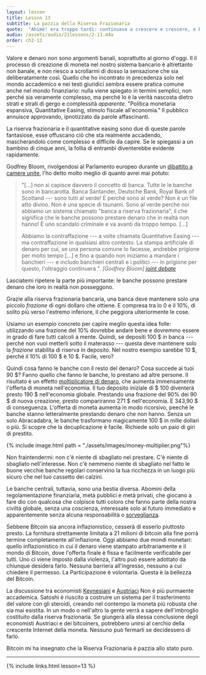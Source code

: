 ```yaml
---
layout: lesson
title: Lesson 13
subtitle: La pazzia della Riserva Frazionaria
quote:  "Ahimè! era troppo tardi: continuava a crescere e crescere, e ben presto dovette inginocchiarsi: Nel minuto seguente non c'era posto nemmeno per questo, provò a sdraiarsi, con un gomito contro la porta, e l'altro braccio le si avvolse intorno alla testa. Ma continuò a crescere, e come ultima risorsa mise un braccio fuori dalla finestra, e un piede su per il camino, e disse a se stessa \ "ora non posso fare nient'altro -Cosa ne sarà di me?\""
audio: /assets/audio/21lessons/2-13.m4a
order: ch2-13
---
```


Valore e denaro non sono argomenti banali, soprattutto al giorno d'oggi. Il
il processo di creazione di moneta nel nostro sistema bancario è altrettanto non banale,
e non riesco a scrollarmi di dosso la sensazione che sia deliberatamente così. Quello che ho
incontrato in precedenza solo nel mondo accademico e nei testi giuridici sembra essere
pratica comune anche nel mondo finanziario: nulla viene spiegato in
termini semplici, non perché sia ​​veramente complesso, ma perché lo è la verità
nascosta dietro strati e strati di gergo e complessità *apparente*.
"Politica monetaria espansiva, Quantitative Easing, stimolo fiscale all'economia." 
Il pubblico annuisce approvando, ipnotizzato da parole affascinanti.

La riserva frazionaria e il quantitative easing sono due di queste
parole fantasiose, esse offuscano ciò che sta realmente accadendo, mascherandolo 
come complesso e difficile da capire. Se le spiegassi a un bambino di cinque anni, 
la follia di entrambi diventerebbe evidente rapidamente.

Godfrey Bloom, rivolgendosi al Parlamento europeo durante un [dibattito a camere unite][joint debate], 
l'ho detto molto meglio di quanto avrei mai potuto:

> "[...] non si capisce davvero il concetto di banca. Tutte le
> le banche sono in bancarotta. Banca Santander, Deutsche Bank, Royal Bank of
> Scotland --- sono tutti al verde! E perché sono al verde? Non è un file
> atto divino. Non è una specie di tsunami. Sono al verde perché noi
> abbiamo un sistema chiamato "banca a riserva frazionaria", il che significa che
> le banche possono prestare denaro che in realtà non hanno! È uno scandalo criminale 
> e va avanti da troppo tempo. [...]
>
> Abbiamo la contraffazione --- a volte chiamata Quantitative Easing --- 
> ma contraffazione in qualsiasi altro contesto. 
> La stampa artificiale di denaro per cui, se una persona comune lo facesse, andrebbe
> prigione per molto tempo [...] e fino a quando non iniziamo a mandare i
> banchieri --- e includo banchieri centrali e i politici --- in
> prigione per questo, l'oltraggio continuerà ".
> <cite> [Godfrey Bloom] [joint debate] </cite>

Lasciatemi ripetere la parte più importante: le banche possono prestare denaro che loro
in realtà non posseggono.

Grazie alla riserva frazionaria bancaria, una banca deve mantenere solo una piccolo
*frazione* di ogni dollaro che ottiene. E compresa tra lo 0 e il 10%,
di solito più verso l'estremo inferiore, il che peggiora ulteriormente le cose.

Usiamo un esempio concreto per capire meglio questa idea folle: utilizzando
una frazione del 10% dovrebbe andare bene e dovremmo essere in grado di fare tutti
calcoli a mente. Quindi, se depositi 100 \$ in 
banca --- perché non vuoi metterli sotto il materasso --- questa deve
mantenere solo la *frazione* stabilita di riserva in deposito. Nel nostro esempio
sarebbe 10 \$, perché il 10% di 100 \$ è 10 \$. Facile, vero?

Quindi cosa fanno le banche con il resto del denaro? Cosa succede ai tuoi
90 \$? Fanno quello che fanno le banche, lo prestano ad altre persone. Il risultato è
un effetto [moltiplicatore di denaro][money multiplier], che aumenta immensamente l'offerta 
di moneta nell'economia. Il tuo deposito iniziale di $ 100 diventerà presto 190 \$ nell'economia 
globale. Prestando una frazione del 90% dei 90 \$ di nuova creazione, 
presto compariranno 271 \$ nell'economia. E 343,90 \$ di conseguenza. L'offerta di moneta
aumenta in modo ricorsivo, peeché le banche stanno letteralmente prestando denaro
che non hanno. Senza un solo Abracadabra, le banche trasformano magicamente
100 \$ in mille dollari o più. Si scopre che la decuplicazione è facile.
Richiede solo un paio di giri di prestito.

{% include image.html path = "./assets/images/money-multiplier.png"%}

Non fraintendermi: non c'è niente di sbagliato nel prestare. C'è
niente di sbagliato nell'interesse. Non c'è nemmeno niente di sbagliato nel fatto 
le buone vecchie banche regolari conservino la tua ricchezza in un luogo più sicuro che 
nel tuo cassetto dei calzini.

Le banche centrali, tuttavia, sono una bestia diversa. Abomini della regolamentazione 
finanziaria, metà pubblici e metà privati, che giocano a fare dio con qualcosa che
colpisce tutti coloro che fanno parte della nostra civiltà globale, senza una
coscienza, interessate solo al futuro immediato e apparentemente
senza alcuna responsabilità o [sorveglianza][auditability].

Sebbene Bitcoin sia ancora inflazionistico, cesserà di esserlo piuttosto presto.
La fornitura strettamente limitata a 21 milioni di bitcoin alla fine porrà termine
completamente all'inflazione. Oggi abbiamo due mondi monetari:
quello inflazionistico in cui il denaro viene stampato arbitrariamente e il mondo di
Bitcoin, dove l'offerta finale è fissa e facilmente verificabile per tutti.
Uno ci viene imposto dalla violenza, l'altro può essere adottato da chiunque
desidera farlo. Nessuna barriera all'ingresso, nessuno a cui chiedere il permesso.
La Participazione è volontaria. Questa è la bellezza del Bitcoin.

La discussione tra economisti [Keynesiani][Keynesian] e [Austriaci][Austrian]
Non è più purmaente accademica. Satoshi è riuscito a costruire un sistema per il 
trasferimento del valore con gli steroidi, creando nel contempo la moneta più robusta 
che sia mai esistita.
In un modo o nell'altro la gente verrà a sapere dell'imbroglio costituito dalla 
riserva frazionaria. Se giungerà alla stessa conclusione degli economisti Austriaci e 
dei bitcoiners, potrebbero unirsi al cerchio della crescente Internet della moneta. 
Nessuno può fermarli se decidessero di farlo.

Bitcoin mi ha insegnato che la Riserva Frazionaria è pazzia allo stato puro.

---

{% include links.html lesson=13 %}

[The Creature From Jekyll Island]: https://archive.org/details/pdfy--Pori1NL6fKm2SnY

[joint debate]: https://www.youtube.com/watch?v=hYzX3YZoMrs
[money multiplier]: https://en.wikipedia.org/wiki/Money_multiplier
[auditability]: https://i.imgur.com/O03TBuP.jpg
[Keynesian]: https://en.wikipedia.org/wiki/Keynesian_economics
[Austrian]: https://en.wikipedia.org/wiki/Austrian_School

<!-- Wikipedia -->
[alice]: https://en.wikipedia.org/wiki/Alice%27s_Adventures_in_Wonderland
[carroll]: https://en.wikipedia.org/wiki/Lewis_Carroll
